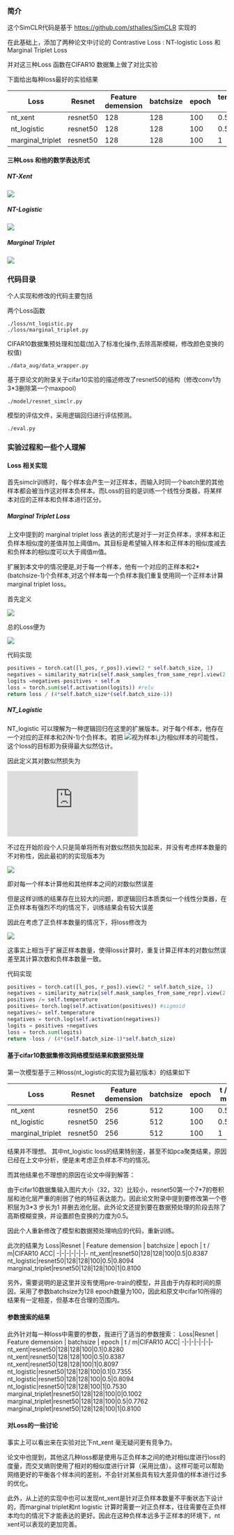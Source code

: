 ### 简介
这个SimCLR代码是基于 https://github.com/sthalles/SimCLR 实现的

在此基础上，添加了两种论文中讨论的 Contrastive Loss : NT-logistic Loss 和 Marginal Triplet Loss

并对这三种Loss 函数在CIFAR10 数据集上做了对比实验

下面给出每种loss最好的实验结果

 Loss|Resnet | Feature demension | batchsize | epoch | temperature / m|CIFAR10 ACC|
-|-|-|-|-|-|-
nt_xent|resnet50|128|128|100|0.5|0.8387
nt_logistic|resnet50|128|128|100|0.5|0.8094
marginal_triplet|resnet50|128|128|100|1|0.8100

#### 三种Loss 和他的数学表达形式

##### NT-Xent  

![](https://latex.codecogs.com/gif.latex?u^Tv^+/\tau-log\sum_{v\in\{v^+,v^-\}}exp(u^Tv/\tau))

##### NT-Logistic 

![](https://latex.codecogs.com/gif.latex?log\sigma(u^Tv^+/\tau)+log\sigma(-u^Tv^-/\tau))

##### Marginal Triplet 

![](https://latex.codecogs.com/gif.latex?-max(u^Tv^--u^Tv^++m,0))






### 代码目录
个人实现和修改的代码主要包括

两个Loss函数
```
./loss/nt_logistic.py
./loss/marginal_triplet.py
```
CIFAR10数据集预处理和加载(加入了标准化操作,去除高斯模糊，修改颜色变换的权值)
```
./data_aug/data_wrapper.py
```
基于原论文的附录关于cifar10实验的描述修改了resnet50的结构（修改conv1为3\*3删除第一个maxpool）
```
./model/resnet_simclr.py
```
模型的评估文件，采用逻辑回归进行评估预测。
```
./eval.py
```
### 实验过程和一些个人理解
#### Loss 相关实现
首先simclr训练时，每个样本会产生一对正样本，而输入时同一个batch里的其他样本都会被当作这对样本负样本。而Loss的目的是训练一个线性分类器，将某样本对应的正样本和负样本进行区分。
##### Marginal Triplet Loss
上文中提到的 marginal triplet loss 表达的形式是对于一对正负样本，求样本和正负样本相似度的差值并加上阈值m。其目标是希望输入样本和正样本的相似度减去和负样本的相似度可以大于阈值m值。

扩展到本文中的情况便是,对于每一个样本，他有一个对应的正样本和2*(batchsize-1)个负样本,对这个样本每一个负样本我们重复使用同一个正样本计算marginal triplet loss。

首先定义

![](https://latex.codecogs.com/svg.latex?l(i,j)%20=%20\frac{1}{2*(N-1)}\sum_{k=1}^{2N}%201_{(k\neq%20i,j)}%20max(s_{i,k}-s_{i,j}+m,0))


总的Loss便为

![](https://latex.codecogs.com/svg.latex?L%20=%20\frac{1}{2N}\sum_{i}^{N}[l(2i,2i+1)+l(2i+1,2i)])

代码实现
```python
positives = torch.cat([l_pos, r_pos]).view(2 * self.batch_size, 1) 
negatives = similarity_matrix[self.mask_samples_from_same_repr].view(2 * self.batch_size, -1) 
logits =negatives-positives + self.m
loss = torch.sum(self.activation(logits)) #relu
return loss / (4*self.batch_size*(self.batch_size-1))
```

##### NT_Logistic
NT_logistic 可以理解为一种逻辑回归在这里的扩展版本。对于每个样本，他存在一个对应的正样本和2(N-1)个负样本。若把 ![](https://latex.codecogs.com/svg.latex?\sigma(s_{i,j}/\tau))视为样本i,j为相似样本的可能性，这个loss的目标即为获得最大似然估计。 

因此定义其对数似然损失为

![](https://latex.codecogs.com/gif.latex?l%28i%2Cj%29%20%3D%20%5Cleft%5C%7B%20%5Cbegin%7Baligned%7D%20%26%20log%28%5Csigma%28s_%7Bi%2Cj%7D/%5Ctau%29%29%20%26%20if%20%28i%3Dj-1%2Cj%3Di-1%29%5C%5C%20%26%20log%28%5Csigma%28-s_%7Bi%2Cj%7D/%5Ctau%29%29%20%26%20otherwise%5C%5C%20%5Cend%7Baligned%7D%20%5Cright.)

不过在开始阶段个人只是简单将所有对数似然损失加起来，并没有考虑样本数量的不对称性，因此最初的的实现版本为

![](https://latex.codecogs.com/svg.latex?L%20=%20\frac{1}{2N*(2N-1)}\sum_{i=1}^{2N}\sum_{j=1}^{2N}1_{(j\neq%20i)}(l(i,j)))

即对每一个样本计算他和其他样本之间的对数似然误差

但是这样训练的结果存在比较大的问题，即逻辑回归本质类似一个线性分类器，在正负样本有强烈不均的情况下，训练结果会有较大误差

因此在考虑了正负样本数量的情况下，将loss修改为

![](https://latex.codecogs.com/svg.latex?L%20=%20\frac{1}{4N(N-1)}\sum_{i=1}^{N}%20(4(N-1)l(2i,2i+1)+\sum_{j=1}^{2N}1_{(j\neq%202i,j\neq%202i+1)}(l(2i,j)+l(2i+1,j))))

这事实上相当于扩展正样本数量，使得loss计算时，重复计算正样本的对数似然误差至其计算次数和负样本数量一致。

代码实现
```python
positives = torch.cat([l_pos, r_pos]).view(2 * self.batch_size, 1)
negatives = similarity_matrix[self.mask_samples_from_same_repr].view(2 * self.batch_size, -1)*-1
positives /= self.temperature
positives= torch.log(self.activation(positives)) #sigmoid
negatives/= self.temperature
negatives = torch.log(self.activation(negatives))
logits = positives +negatives
loss = torch.sum(logits)
return -loss / (4*(self.batch_size-1)*self.batch_size)
```

#### 基于cifar10数据集修改网络模型结果和数据预处理
第一次模型基于三种loss(nt_logistic的实现为最初版本）的结果如下

 Loss|Resnet | Feature demension | batchsize | epoch | t / m|CIFAR10 ACC|
-|-|-|-|-|-|-
nt_xent|resnet50|256|512|100|0.5|0.5701
nt_logistic|resnet50|256|512|100|0.5|0.3314
marginal_triplet|resnet50|256|512|100|1|0.5329

结果并不理想。 其中nt_logistic loss的结果特别差，甚至不如pca聚类结果，原因已经在上文中分析，便是未考虑正负样本不均的情况。

而其他结果也不理想的原因在论文中得到解答：

由于cifar10数据集输入图片大小（32，32）比较小，resnet50第一个7\*7的卷积层和池化层严重的削弱了他的特征表达能力。因此论文附录中提到要修改第一个卷积层为3\*3 步长为1 并删去池化层。此外论文还提到要在数据预处理的阶段去除了高斯模糊变换，并设置颜色变换的力度为0.5。

因此个人重新修改了模型和数据预处理响应的代码，重新训练。

此次的结果为
 Loss|Resnet | Feature demension | batchsize | epoch | t / m|CIFAR10 ACC|
-|-|-|-|-|-|-
nt_xent|resnet50|128|128|100|0.5|0.8387
nt_logistic|resnet50|128|128|100|0.5|0.8094
marginal_triplet|resnet50|128|128|100|1|0.8100

另外，需要说明的是这里并没有使用pre-train的模型，并且由于内存和时间的原因，采用了参数batchsize为128 epoch数量为100，因此和原文中cifar10所得的结果有一定相差，但基本在合理的范围内。
#### 参数搜索的结果
此外针对每一种loss中需要的参数，我进行了适当的参数搜索：
 Loss|Resnet | Feature demension | batchsize | epoch | t / m|CIFAR10 ACC|
-|-|-|-|-|-|-
nt_xent|resnet50|128|128|100|0.1|0.8280
nt_xent|resnet50|128|128|100|0.5|0.8387
nt_xent|resnet50|128|128|100|1|0.8097
nt_logistic|resnet50|128|128|100|0.1|0.7355
nt_logistic|resnet50|128|128|100|0.5|0.8094
nt_logistic|resnet50|128|128|100|1|0.7530
marginal_triplet|resnet50|128|128|100|0|0.1002
marginal_triplet|resnet50|128|128|100|0.5|0.7762
marginal_triplet|resnet50|128|128|100|1|0.8100

#### 对Loss的一些讨论
事实上可以看出来在实验对比下nt_xent 毫无疑问更有竞争力。

论文中也提到，其他这几种loss都是使用与正负样本之间的绝对相似度进行loss的度量，而交叉熵则使用了相对的相似度进行计算（采用比值）。这样可能可以帮助网络更好的平衡各个样本间的差别，不会针对某些具有较大差异值的样本进行过多的优化。

此外，从上述的实现中也可以发现nt_xent是针对正负样本数量不平衡状态下设计的，而marginal triplet和nt logistic 计算时需要一对正负样本，往往需要在正负样本均匀的情况下才能表达的更好。因此在这种负样本远多于正样本的环境下，nt xent可以表现的更加完善。